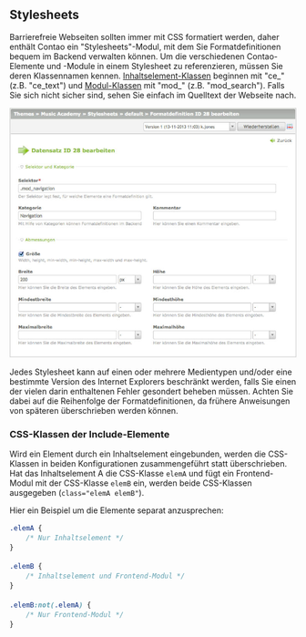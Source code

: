 ## Stylesheets

Barrierefreie Webseiten sollten immer mit CSS formatiert werden, daher enthält
Contao ein "Stylesheets"-Modul, mit dem Sie Formatdefinitionen bequem im Backend
verwalten können. Um die verschiedenen Contao-Elemente und -Module in einem
Stylesheet zu referenzieren, müssen Sie deren Klassennamen kennen.
[Inhaltselement-Klassen][1] beginnen mit "ce\_" (z.B. "ce\_text")
und [Modul-Klassen][2] mit "mod\_" (z.B. "mod\_search"). Falls
Sie sich nicht sicher sind, sehen Sie einfach im Quelltext der Webseite nach.

![](images/stylesheet.jpg)

Jedes Stylesheet kann auf einen oder mehrere Medientypen und/oder eine bestimmte
Version des Internet Explorers beschränkt werden, falls Sie einen der vielen
darin enthaltenen Fehler gesondert beheben müssen. Achten Sie dabei auf die
Reihenfolge der Formatdefinitionen, da frühere Anweisungen von späteren
überschrieben werden können.


### CSS-Klassen der Include-Elemente

Wird ein Element durch ein Inhaltselement eingebunden, werden die CSS-Klassen
in beiden Konfigurationen zusammengeführt statt überschrieben. Hat das
Inhaltselement A die CSS-Klasse `elemA` und fügt ein Frontend-Modul mit der
CSS-Klasse `elemB` ein, werden beide CSS-Klassen ausgegeben
(`class="elemA elemB"`).

Hier ein Beispiel um die Elemente separat anzusprechen:

```css
.elemA {
    /* Nur Inhaltselement */
}

.elemB {
    /* Inhaltselement und Frontend-Modul */
}

.elemB:not(.elemA) {
    /* Nur Frontend-Modul */
}
```


[1]: ../04-inhalte-verwalten/artikel.md#artikel
[2]: ../03-seiten-verwalten/module.md#module
